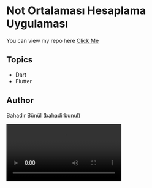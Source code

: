 # Not Ortalaması Hesaplama Uygulaması

You can view my repo here 
[Click Me](https://github.com/bahadirbunul/not_ortalamasi_hesaplayici)

## Topics

- Dart
- Flutter

## Author

Bahadır Bünül (bahadirbunul)


<video controls="controls">
  <source src="images/demo.mp4" type="video/mp4" />
</video>


